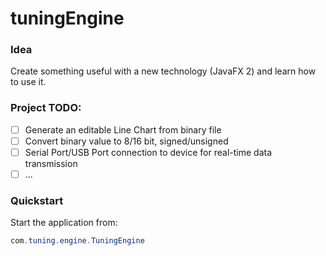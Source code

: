 #  tuningEngine

### Idea
Create something useful with a new technology (JavaFX 2)
and learn how to use it.

### Project TODO:
- [ ] Generate an editable Line Chart from binary file
- [ ] Convert binary value to 8/16 bit, signed/unsigned
- [ ] Serial Port/USB Port connection to device for real-time data transmission
- [ ] ...

### Quickstart
Start the application from:
```Java
com.tuning.engine.TuningEngine
```

